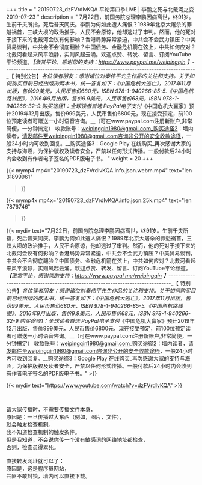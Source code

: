 +++
title = " 20190723_dzFVrdlvKQA 平论第四季LIVE | 李鹏之死与北戴河之变 2019-07-23 "
description = " 7月22日，前国务院总理李鹏因病离世，终91岁。生前千夫所指，死后普天同庆。李鹏为何如此遭人痛恨？1989年北京大屠杀的罪魁祸首，三峡大坝的政治推手，人民不会原谅，他却逃过了审判。然而，他的死对于接下来的北戴河会议有何影响？香港局势异常紧迫，中共会不会武力镇压？中美贸易谈判，中共会不会彻底翻脸？中国债务、金融危机箭在弦上，中共如何应对？北戴河看起来风平浪静，实则风起云涌。欢迎点赞、转发、留言、订阅YouTube平论频道。_【激赏平论，感谢您的支持：https://www.paypal.me/weipingqin 】_-------------------------------------------------------------------------------_【 特别公告】_各位读者朋友：_感谢诸位对秦伟平先生作品的关注和支持。_关于如何购买目前已经出版的两本书，统一答复如下：_《中国危机大逃亡》，2017年11月出版，售价99美元，人民币售价680元，ISBN 978-1-940266-85-5._《中国危机路线图》，2016年9月出版，售价9.9美元，人民币售价68元，ISBN 978-1-940266-32-9._购买途径1：全球读者首选 PayPal电子支付__《中国危机大赢家》预计2019年12月出版，售价999美元，人民币售价6800元，现在接受预定，前100位预定读者可赠送一小时语音咨询。__（可在www.paypal.com注册新账户,非常简便，一分钟搞定）     收款账号：weipingqin1980@gmail.com_购买途径2：墙内读者，请发邮件至weipingqin1980@gmail.com咨询非公开的安全收款途径，一般24小时内可收到回复。__购买途径3：Google Play 在线购买_再次感谢大家的支持与海涵，为保护版权及读者安全，严禁以任何形式传播。一般付款后24小时内会收到有作者电子签名的PDF版电子书。 "
weight = 20
+++

{{< mymp4 mp4="20190723_dzFVrdlvKQA.info.json.webm.mp4" 
text="len 31899961"
>}}

{{< mymp4x  mp4x="20190723_dzFVrdlvKQA.info.json.25k.mp4"
text="len 7876746"
>}}


{{< mydiv text="7月22日，前国务院总理李鹏因病离世，终91岁。生前千夫所指，死后普天同庆。李鹏为何如此遭人痛恨？1989年北京大屠杀的罪魁祸首，三峡大坝的政治推手，人民不会原谅，他却逃过了审判。然而，他的死对于接下来的北戴河会议有何影响？香港局势异常紧迫，中共会不会武力镇压？中美贸易谈判，中共会不会彻底翻脸？中国债务、金融危机箭在弦上，中共如何应对？北戴河看起来风平浪静，实则风起云涌。欢迎点赞、转发、留言、订阅YouTube平论频道。_【激赏平论，感谢您的支持：https://www.paypal.me/weipingqin 】_-------------------------------------------------------------------------------_【 特别公告】_各位读者朋友：_感谢诸位对秦伟平先生作品的关注和支持。_关于如何购买目前已经出版的两本书，统一答复如下：_《中国危机大逃亡》，2017年11月出版，售价99美元，人民币售价680元，ISBN 978-1-940266-85-5._《中国危机路线图》，2016年9月出版，售价9.9美元，人民币售价68元，ISBN 978-1-940266-32-9._购买途径1：全球读者首选 PayPal电子支付__《中国危机大赢家》预计2019年12月出版，售价999美元，人民币售价6800元，现在接受预定，前100位预定读者可赠送一小时语音咨询。__（可在www.paypal.com注册新账户,非常简便，一分钟搞定）     收款账号：weipingqin1980@gmail.com_购买途径2：墙内读者，请发邮件至weipingqin1980@gmail.com咨询非公开的安全收款途径，一般24小时内可收到回复。__购买途径3：Google Play 在线购买_再次感谢大家的支持与海涵，为保护版权及读者安全，严禁以任何形式传播。一般付款后24小时内会收到有作者电子签名的PDF版电子书。" >}}
<br>

{{< mydiv text="https://www.youtube.com/watch?v=dzFVrdlvKQA" >}}


<br>

请大家传播时，不需要传播文件本身，<br>
原因是：一旦传播过大东西（例如，图片，文件），<br>
就会触发检查机制。<br>
我不知道检查机制的触发条件。<br>
但是我知道，不会说你传一个没有敏感词的网络地址都检查，<br>
否则，检查员得累死。<br><br>
直接转发网址就可以了：<br>
原因是，这是程序员网站，<br>
共匪不敢封锁，墙内可以直接下载。


